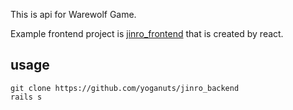 This is api for Warewolf Game.

Example frontend project is [jinro_frontend](https://github.com/yoganuts/jinro_frontend) that is created by react.

## usage

```
git clone https://github.com/yoganuts/jinro_backend
rails s
```
